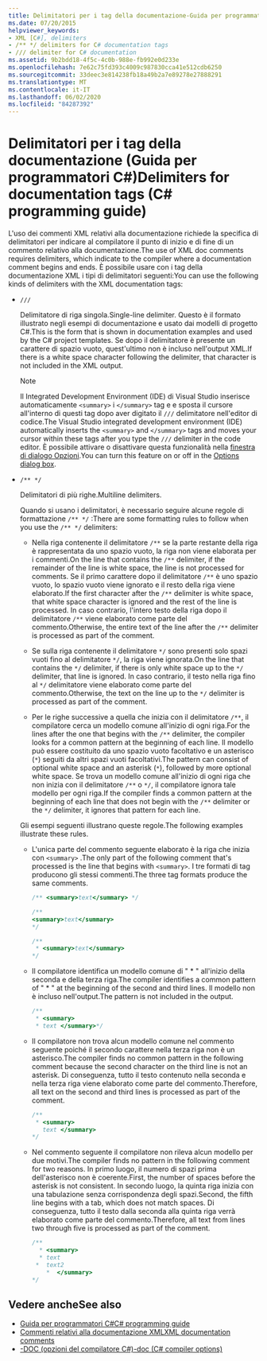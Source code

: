 ```yaml
---
title: Delimitatori per i tag della documentazione-Guida per programmatori C#
ms.date: 07/20/2015
helpviewer_keywords:
- XML [C#], delimiters
- /** */ delimiters for C# documentation tags
- /// delimiter for C# documentation
ms.assetid: 9b2bdd18-4f5c-4c0b-988e-fb992e0d233e
ms.openlocfilehash: 7e62c75fd393c4009c987830cca41e512cdb6250
ms.sourcegitcommit: 33deec3e814238fb18a49b2a7e89278e27888291
ms.translationtype: MT
ms.contentlocale: it-IT
ms.lasthandoff: 06/02/2020
ms.locfileid: "84287392"
---
```

# <a name="delimiters-for-documentation-tags-c-programming-guide"></a><span data-ttu-id="7f0a1-102">Delimitatori per i tag della documentazione (Guida per programmatori C#)</span><span class="sxs-lookup"><span data-stu-id="7f0a1-102">Delimiters for documentation tags (C# programming guide)</span></span>

<span data-ttu-id="7f0a1-103">L'uso dei commenti XML relativi alla documentazione richiede la specifica di delimitatori per indicare al compilatore il punto di inizio e di fine di un commento relativo alla documentazione.</span><span class="sxs-lookup"><span data-stu-id="7f0a1-103">The use of XML doc comments requires delimiters, which indicate to the compiler where a documentation comment begins and ends.</span></span> <span data-ttu-id="7f0a1-104">È possibile usare con i tag della documentazione XML i tipi di delimitatori seguenti:</span><span class="sxs-lookup"><span data-stu-id="7f0a1-104">You can use the following kinds of delimiters with the XML documentation tags:</span></span>

- `///`

  <span data-ttu-id="7f0a1-105">Delimitatore di riga singola.</span><span class="sxs-lookup"><span data-stu-id="7f0a1-105">Single-line delimiter.</span></span> <span data-ttu-id="7f0a1-106">Questo è il formato illustrato negli esempi di documentazione e usato dai modelli di progetto C#.</span><span class="sxs-lookup"><span data-stu-id="7f0a1-106">This is the form that is shown in documentation examples and used by the C# project templates.</span></span> <span data-ttu-id="7f0a1-107">Se dopo il delimitatore è presente un carattere di spazio vuoto, quest'ultimo non è incluso nell'output XML.</span><span class="sxs-lookup"><span data-stu-id="7f0a1-107">If there is a white space character following the delimiter, that character is not included in the XML output.</span></span>

  > [!NOTE]
  > <span data-ttu-id="7f0a1-108">Il Integrated Development Environment (IDE) di Visual Studio inserisce automaticamente `<summary>` i `</summary>` tag e e sposta il cursore all'interno di questi tag dopo aver digitato il `///` delimitatore nell'editor di codice.</span><span class="sxs-lookup"><span data-stu-id="7f0a1-108">The Visual Studio integrated development environment (IDE) automatically inserts the `<summary>` and `</summary>` tags and moves your cursor within these tags after you type the `///` delimiter in the code editor.</span></span> <span data-ttu-id="7f0a1-109">È possibile attivare o disattivare questa funzionalità nella [finestra di dialogo Opzioni](/visualstudio/ide/reference/options-text-editor-csharp-advanced).</span><span class="sxs-lookup"><span data-stu-id="7f0a1-109">You can turn this feature on or off in the [Options dialog box](/visualstudio/ide/reference/options-text-editor-csharp-advanced).</span></span>
  
- `/** */`

  <span data-ttu-id="7f0a1-110">Delimitatori di più righe.</span><span class="sxs-lookup"><span data-stu-id="7f0a1-110">Multiline delimiters.</span></span>

  <span data-ttu-id="7f0a1-111">Quando si usano i delimitatori, è necessario seguire alcune regole di formattazione `/** */` :</span><span class="sxs-lookup"><span data-stu-id="7f0a1-111">There are some formatting rules to follow when you use the `/** */` delimiters:</span></span>
  
  - <span data-ttu-id="7f0a1-112">Nella riga contenente il delimitatore `/**` se la parte restante della riga è rappresentata da uno spazio vuoto, la riga non viene elaborata per i commenti.</span><span class="sxs-lookup"><span data-stu-id="7f0a1-112">On the line that contains the `/**` delimiter, if the remainder of the line is white space, the line is not processed for comments.</span></span> <span data-ttu-id="7f0a1-113">Se il primo carattere dopo il delimitatore `/**` è uno spazio vuoto, lo spazio vuoto viene ignorato e il resto della riga viene elaborato.</span><span class="sxs-lookup"><span data-stu-id="7f0a1-113">If the first character after the `/**` delimiter is white space, that white space character is ignored and the rest of the line is processed.</span></span> <span data-ttu-id="7f0a1-114">In caso contrario, l'intero testo della riga dopo il delimitatore `/**` viene elaborato come parte del commento.</span><span class="sxs-lookup"><span data-stu-id="7f0a1-114">Otherwise, the entire text of the line after the `/**` delimiter is processed as part of the comment.</span></span>

  - <span data-ttu-id="7f0a1-115">Se sulla riga contenente il delimitatore `*/` sono presenti solo spazi vuoti fino al delimitatore `*/`, la riga viene ignorata.</span><span class="sxs-lookup"><span data-stu-id="7f0a1-115">On the line that contains the `*/` delimiter, if there is only white space up to the `*/` delimiter, that line is ignored.</span></span> <span data-ttu-id="7f0a1-116">In caso contrario, il testo nella riga fino al `*/` delimitatore viene elaborato come parte del commento.</span><span class="sxs-lookup"><span data-stu-id="7f0a1-116">Otherwise, the text on the line up to the `*/` delimiter is processed as part of the comment.</span></span>
  
  - <span data-ttu-id="7f0a1-117">Per le righe successive a quella che inizia con il delimitatore `/**`, il compilatore cerca un modello comune all'inizio di ogni riga.</span><span class="sxs-lookup"><span data-stu-id="7f0a1-117">For the lines after the one that begins with the `/**` delimiter, the compiler looks for a common pattern at the beginning of each line.</span></span> <span data-ttu-id="7f0a1-118">Il modello può essere costituito da uno spazio vuoto facoltativo e un asterisco (`*`) seguiti da altri spazi vuoti facoltativi.</span><span class="sxs-lookup"><span data-stu-id="7f0a1-118">The pattern can consist of optional white space and an asterisk (`*`), followed by more optional white space.</span></span> <span data-ttu-id="7f0a1-119">Se trova un modello comune all'inizio di ogni riga che non inizia con il delimitatore `/**` o `*/`, il compilatore ignora tale modello per ogni riga.</span><span class="sxs-lookup"><span data-stu-id="7f0a1-119">If the compiler finds a common pattern at the beginning of each line that does not begin with the `/**` delimiter or the `*/` delimiter, it ignores that pattern for each line.</span></span>

  <span data-ttu-id="7f0a1-120">Gli esempi seguenti illustrano queste regole.</span><span class="sxs-lookup"><span data-stu-id="7f0a1-120">The following examples illustrate these rules.</span></span>

  - <span data-ttu-id="7f0a1-121">L'unica parte del commento seguente elaborato è la riga che inizia con `<summary>` .</span><span class="sxs-lookup"><span data-stu-id="7f0a1-121">The only part of the following comment that's processed is the line that begins with `<summary>`.</span></span> <span data-ttu-id="7f0a1-122">I tre formati di tag producono gli stessi commenti.</span><span class="sxs-lookup"><span data-stu-id="7f0a1-122">The three tag formats produce the same comments.</span></span>

    ```csharp
    /** <summary>text</summary> */

    /**
    <summary>text</summary>
    */

    /**
     * <summary>text</summary>
    */
    ```

  - <span data-ttu-id="7f0a1-123">Il compilatore identifica un modello comune di " \* " all'inizio della seconda e della terza riga.</span><span class="sxs-lookup"><span data-stu-id="7f0a1-123">The compiler identifies a common pattern of " \* " at the beginning of the second and third lines.</span></span> <span data-ttu-id="7f0a1-124">Il modello non è incluso nell'output.</span><span class="sxs-lookup"><span data-stu-id="7f0a1-124">The pattern is not included in the output.</span></span>

    ```csharp
    /**
     * <summary>
     * text </summary>*/
    ```

  - <span data-ttu-id="7f0a1-125">Il compilatore non trova alcun modello comune nel commento seguente poiché il secondo carattere nella terza riga non è un asterisco.</span><span class="sxs-lookup"><span data-stu-id="7f0a1-125">The compiler finds no common pattern in the following comment because the second character on the third line is not an asterisk.</span></span> <span data-ttu-id="7f0a1-126">Di conseguenza, tutto il testo contenuto nella seconda e nella terza riga viene elaborato come parte del commento.</span><span class="sxs-lookup"><span data-stu-id="7f0a1-126">Therefore, all text on the second and third lines is processed as part of the comment.</span></span>

    ```csharp
    /**
     * <summary>
       text </summary>
    */
    ```

  - <span data-ttu-id="7f0a1-127">Nel commento seguente il compilatore non rileva alcun modello per due motivi.</span><span class="sxs-lookup"><span data-stu-id="7f0a1-127">The compiler finds no pattern in the following comment for two reasons.</span></span> <span data-ttu-id="7f0a1-128">In primo luogo, il numero di spazi prima dell'asterisco non è coerente.</span><span class="sxs-lookup"><span data-stu-id="7f0a1-128">First, the number of spaces before the asterisk is not consistent.</span></span> <span data-ttu-id="7f0a1-129">In secondo luogo, la quinta riga inizia con una tabulazione senza corrispondenza degli spazi.</span><span class="sxs-lookup"><span data-stu-id="7f0a1-129">Second, the fifth line begins with a tab, which does not match spaces.</span></span> <span data-ttu-id="7f0a1-130">Di conseguenza, tutto il testo dalla seconda alla quinta riga verrà elaborato come parte del commento.</span><span class="sxs-lookup"><span data-stu-id="7f0a1-130">Therefore, all text from lines two through five is processed as part of the comment.</span></span>

    <!-- markdownlint-disable MD010 -->
    ```csharp
    /**
      * <summary>
      * text
     *  text2
        *  </summary>
    */
    ```
    <!-- markdownlint-enable MD010 -->

## <a name="see-also"></a><span data-ttu-id="7f0a1-131">Vedere anche</span><span class="sxs-lookup"><span data-stu-id="7f0a1-131">See also</span></span>

- [<span data-ttu-id="7f0a1-132">Guida per programmatori C#</span><span class="sxs-lookup"><span data-stu-id="7f0a1-132">C# programming guide</span></span>](../index.md)
- [<span data-ttu-id="7f0a1-133">Commenti relativi alla documentazione XML</span><span class="sxs-lookup"><span data-stu-id="7f0a1-133">XML documentation comments</span></span>](./index.md)
- [<span data-ttu-id="7f0a1-134">-DOC (opzioni del compilatore C#)</span><span class="sxs-lookup"><span data-stu-id="7f0a1-134">-doc (C# compiler options)</span></span>](../../language-reference/compiler-options/doc-compiler-option.md)
